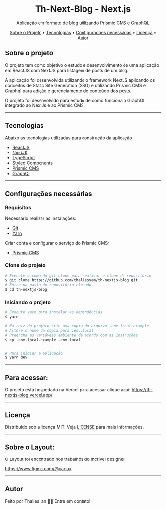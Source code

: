 
<h1 align="center">
    Th-Next-Blog - Next.js
</h1>
<p align="center">Aplicação em formato de blog utilizando Prismic CMS e GraphQL</p>


<p align="center">
 <a href="#sobre-o-projeto">Sobre o Projeto</a> •
 <a href="#tecnologias">Tecnologias</a> •
 <a href="#configurações-necessárias">Configurações necessárias</a> •
 <a href="#licença">Licença</a> •
 <a href="#autor">Autor</a>
</p>

## Sobre o projeto

O projeto tem como objetivo o estudo e desenvolvimento de uma aplicação em ReactJS com NextJS para listagem de posts de um blog.

A aplicação foi desenvolvida utilizando o framework NextJS aplicando os conceitos de Static Site Generation (SSG) e utilizando Prismic CMS  e Graphql para adição e gerenciamento do conteúdo dos posts.

O projeto foi desenvolvido para estudo de como funciona o GraphQl integrado ao NextJs e ao Prismic CMS.

---

## Tecnologias

Abaixo as tecnologias utilizadas para construção da aplicação

- [ReactJS](https://reactjs.org/)
- [NextJS](https://nextjs.org/)
- [TypeScript](https://www.typescriptlang.org/)
- [Styled Components](https://styled-components.com/)
- [Prismic CMS](https://prismic.io/)
- [GraphQl](https://graphql.org/)

---

## Configurações necessárias

### **Requisitos**

Necessário realizar as instalações:

- [Git](https://git-scm.com/)
- [Yarn](https://classic.yarnpkg.com)

Criar conta e configurar o serviço do Prismic CMS:

- [Prismic CMS](https://prismic.io/)

### **Clone do projeto**

```bash
# Execute o comando git clone para realizar o clone do repositório
$ git clone https://github.com/thallesyam/th-nextjs-blog.git
# Entre na pasta do repositório clonado
$ cd th-nextjs-blog
```

### **Iniciando o projeto**

```bash
# Execute yarn para instalar as dependências
$ yarn

# Na raiz do projeto crie uma copia do arquivo .env.local.example
# Altere o nome da copia para .env.local
# Preencha as variáveis ambiente de acordo com as instruções
$ cp .env.local.example .env.local


# Para iniciar a aplicação
$ yarn dev

```
---

## Para acessar:

O projeto está hospedado na Vercel para acessar clique aqui:
https://th-nextjs-blog.vercel.app/

---

## Licença

Distribuído sob a licença MIT. Veja [LICENSE](LICENSE) para mais informações.

---

## Sobre o Layout:

O Layout foi encontrado nos trabalhos do incrível designer

https://www.figma.com/@carlux

---

## Autor

Feito por Thalles Ian 👋🏽 Entre em contato!

